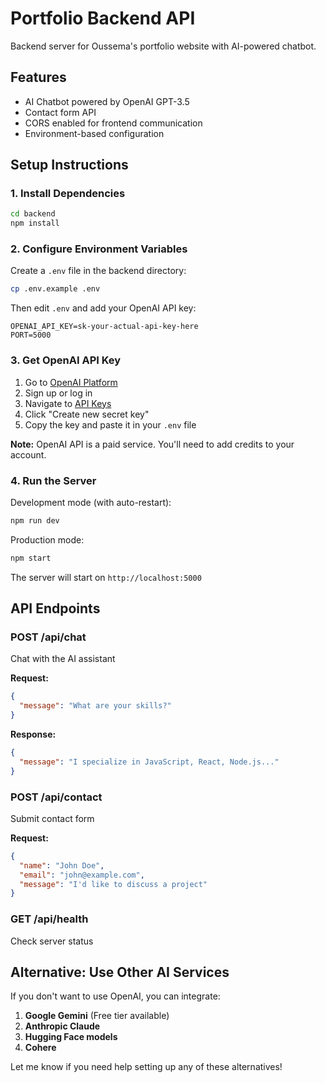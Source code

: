 # Portfolio Backend API

Backend server for Oussema's portfolio website with AI-powered chatbot.

## Features

- AI Chatbot powered by OpenAI GPT-3.5
- Contact form API
- CORS enabled for frontend communication
- Environment-based configuration

## Setup Instructions

### 1. Install Dependencies

```bash
cd backend
npm install
```

### 2. Configure Environment Variables

Create a `.env` file in the backend directory:

```bash
cp .env.example .env
```

Then edit `.env` and add your OpenAI API key:

```
OPENAI_API_KEY=sk-your-actual-api-key-here
PORT=5000
```

### 3. Get OpenAI API Key

1. Go to [OpenAI Platform](https://platform.openai.com/)
2. Sign up or log in
3. Navigate to [API Keys](https://platform.openai.com/api-keys)
4. Click "Create new secret key"
5. Copy the key and paste it in your `.env` file

**Note:** OpenAI API is a paid service. You'll need to add credits to your account.

### 4. Run the Server

Development mode (with auto-restart):
```bash
npm run dev
```

Production mode:
```bash
npm start
```

The server will start on `http://localhost:5000`

## API Endpoints

### POST /api/chat
Chat with the AI assistant

**Request:**
```json
{
  "message": "What are your skills?"
}
```

**Response:**
```json
{
  "message": "I specialize in JavaScript, React, Node.js..."
}
```

### POST /api/contact
Submit contact form

**Request:**
```json
{
  "name": "John Doe",
  "email": "john@example.com",
  "message": "I'd like to discuss a project"
}
```

### GET /api/health
Check server status

## Alternative: Use Other AI Services

If you don't want to use OpenAI, you can integrate:

1. **Google Gemini** (Free tier available)
2. **Anthropic Claude**
3. **Hugging Face models**
4. **Cohere**

Let me know if you need help setting up any of these alternatives!
